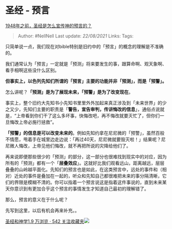 # 圣经 - 预言
[1948年之前，圣经是怎么宣传神的预言的？](https://www.zhihu.com/question/316958701/answer/638609628)


> Author: #NellNell 
Last update: *22/08/2021* 
Links:
Tags:  

  

只简单说一点，我们现在对bible特别是旧约中的「预言」的概念的理解是不准确的。

我们通常认为「预言」一定就是「预测」将来要发生的事，跟算命啊、观天象啊、看手相啊这些没什么区别。

**但事实上，以色列先知们所谓的「预言」主要的功能并非「预测」，而是「预警」。**

怎么讲呢？**「预测」是为了展现未来，「预警」是为了改变现在**。

事实上，整个旧约大先知书小先知书里里外外加起来真正涉及到「未来世界」的少之又少，先知们主要的职责是「**警告，宣告审判，传讲悔改的信息**」，通俗点说就是，“上帝看到你们干了这么多坏事，快悔改吧，再不悔改就要灭忙了，但你们一旦悔改上帝必施行拯救”。

**「预警」的信息是可以改变未来的**。例如先知约拿在尼尼微的「预警」，虽然百般不情愿，甩着手在城里边走边说：「再过40天，尼尼微就要毁灭啦！」结果呢？尼尼微人悔改，上帝见他们悔改，就不再把所说的灾降给他们了。

再来说即便那些很少的「预测」的部分，这一部分也很难找到现实中的对应，因为所有的「预测」都有一个「**层叠效应**」。这就好比我们观看远山，距离越远，层层叠叠的山岭越平面化。先知们的预言也是如此，在这类预言中，远处的事件和（相对）近处的事件是叠加在一起的，听众和先知自己都很难把未来的事分隔清晰，它们的界限是模糊不清的。你可以指着一个预言说这是指着这件事说的，直到未来某天你意识到有更加合乎这个预言的事情发生才知道自己最初的理解错了。

那么，预言的意义在于什么呢？

先写到这里，以后有机会再来补充。。

[圣经和神学1.9 万浏览 · 542 关注收藏夹![](https://pic2.zhimg.com/80/v2-b2918ef3f9c19572ba524ac59316a917_1440w.png)](https://www.zhihu.com/collection/313814574)